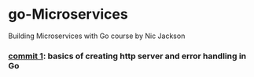 # go-Microservices
Building Microservices with Go course by Nic Jackson

### [commit 1]("https://github.com/BizAhmad/go-Microservices/commit/44c35efc9aee77e7aa70ca9616211e5be57cf5a4"): basics of creating http server and error handling in Go
